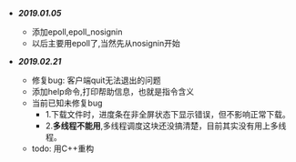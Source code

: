 
* ***2019.01.05*** 
    * 添加epoll,epoll_nosignin
    * 以后主要用epoll了,当然先从nosignin开始

* ***2019.02.21*** 
    * 修复bug: 客户端quit无法退出的问题
    * 添加help命令,打印帮助信息，也就是指令含义
    * 当前已知未修复bug
        * 1.下载文件时，进度条在非全屏状态下显示错误，但不影响正常下载。
        * 2.**多线程不能用**,多线程调度这块还没搞清楚，目前其实没有用上多线程。
    * todo: 用C++重构

